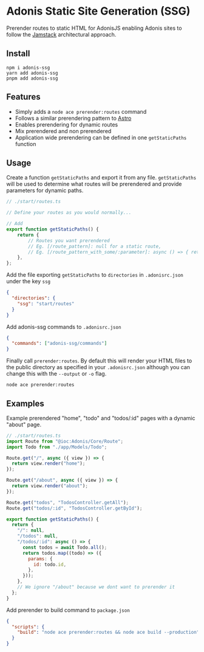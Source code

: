 # Adonis Static Site Generation (SSG)

Prerender routes to static HTML for AdonisJS enabling Adonis sites to follow the [Jamstack](https://jamstack.org/) architectural approach.

## Install

```
npm i adonis-ssg
yarn add adonis-ssg
pnpm add adonis-ssg
```

## Features

- Simply adds a `node ace prerender:routes` command
- Follows a similar prerendering pattern to [Astro](https://astro.build/)
- Enables prerendering for dynamic routes
- Mix prerendered and non prerendered
- Application wide prerendering can be defined in one `getStaticPaths` function

## Usage

Create a function `getStaticPaths` and export it from any file. `getStaticPaths` will be used to determine what routes will be prerendered and provide parameters for dynamic paths.

```js
// ./start/routes.ts

// Define your routes as you would normally...

// Add
export function getStaticPaths() {
    return {
        // Routes you want prerendered
        // Eg. [/route_pattern]: null for a static route,
        // Eg. [/route_pattern_with_some/:parameter]: async () => { return [array of parameter objects]} for a dynamic route
    },
};
```

Add the file exporting `getStaticPaths` to `directories` in `.adonisrc.json` under the key `ssg`

```json
{
  "directories": {
    "ssg": "start/routes"
  }
}
```

Add adonis-ssg commands to `.adonisrc.json`

```json
{
  "commands": ["adonis-ssg/commands"]
}
```

Finally call `prerender:routes`. By default this will render your HTML files to the public directory as specified in your `.adonisrc.json` although you can change this with the `--output` or `-o` flag.

```
node ace prerender:routes
```

## Examples

Example prerendered "home", "todo" and "todos/:id" pages with a dynamic "about" page.

```js
// ./start/routes.ts
import Route from "@ioc:Adonis/Core/Route";
import Todo from "./app/Models/Todo";

Route.get("/", async ({ view }) => {
  return view.render("home");
});

Route.get("/about", async ({ view }) => {
  return view.render("about");
});

Route.get("todos", "TodosController.getAll");
Route.get("todos/:id", "TodosController.getById");

export function getStaticPaths() {
  return {
    "/": null,
    "/todos": null,
    "/todos/:id": async () => {
      const todos = await Todo.all();
      return todos.map((todo) => ({
        params: {
          id: todo.id,
        },
      }));
    },
    // We ignore "/about" because we dont want to prerender it
  };
}
```

Add prerender to build command to `package.json`

```json
{
  "scripts": {
    "build": "node ace prerender:routes && node ace build --production"
  }
}
```
